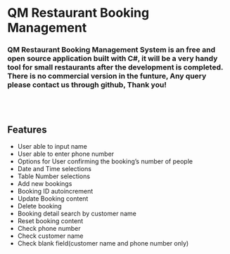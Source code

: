 # QM Restaurant Booking Management 
### QM Restaurant Booking Management System is an free and open source application built with C#, it will be a very handy tool for small restaurants after the development is completed. There is no commercial version in the funture, Any query please contact us through github, Thank you!

<br>
<br>

## Features
*	User able to input name
*	User able to enter phone number
*	Options for User confirming the booking’s number of people
*	Date and Time selections
*	Table Number selections
*	Add new bookings
*	Booking ID autoincrement 
*	Update Booking content
*	Delete booking 
*	Booking detail search by customer name
*	Reset booking content
*	Check phone number 
*	Check customer name
*	Check blank field(customer name and phone number only)


